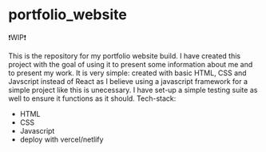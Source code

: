# portfolio_website

❗WIP❗

This is the repository for my portfolio website build. I have created this project with the goal of using it to present some information 
about me and to present my work. 
It is very simple: created with basic HTML, CSS and Javscript instead of React as I believe using a javascript framework for a simple
project like this is unecessary. 
I have set-up a simple testing suite as well to ensure it functions as it should. 
Tech-stack:
- HTML
- CSS
- Javascript
- deploy with vercel/netlify

